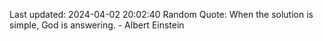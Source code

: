 Last updated: 2024-04-02 20:02:40
Random Quote: When the solution is simple, God is answering. - Albert Einstein